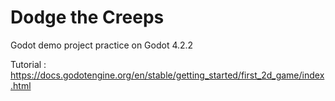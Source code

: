# Dodge the Creeps

Godot demo project practice on Godot 4.2.2

Tutorial : https://docs.godotengine.org/en/stable/getting_started/first_2d_game/index.html
